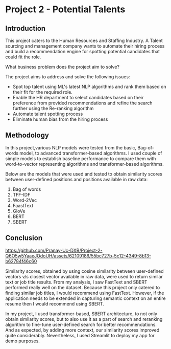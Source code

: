 # Project 2 - Potential Talents

## Introduction
This project caters to the Human Resources and Staffing Industry. A Talent sourcing and management company wants to automate their hiring process and build a recommendation engine for spotting potential candidates that could fit the role.

What business problem does the project aim to solve?

 The project aims to address and solve the following issues:
- Spot top talent using ML's latest NLP algorithms and rank them based on their fit for the required role.
- Enable the HR department to select candidates based on their preference from provided recommendations and refine the search further using the Re-ranking algorithm
- Automate talent spotting process
- Eliminate human bias from the hiring process

## Methodology
In this project,various NLP models were tested from the basic, Bag-of-words model, to advanced transformer-based algorithms. I used couple of simple models to establish baseline performance to compare them with word-to-vector representing algorithms and transformer-based algorithms. 

Below are the models that were used and tested to obtain similarity scores between user-defined positions and positions available in raw data:

1) Bag of words
2) TFF-IDF
3) Word-2Vec
4) FaastText
5) GloVe
6) BERT
7) SBERT

## Conclusion  
https://github.com/Pranay-Uc-DXB/Project-2-Q6O5w5YaaeJOdoUH/assets/62109186/55bc727b-5c12-4349-8b13-b62784f46c60


Similarity scores, obtained by using cosine similarity between user-defined vectors v/s closest vector available in raw data, were used to return similar text or job title results. From my analysis, I saw FastText and SBERT performed really well on the dataset. Because this project only catered to finding similar job titles, I would recommend using FastText. However, if the application needs to be extended in capturing semantic context on an entire resume then I would recommend using SBERT.

In my project, I used transformer-based, SBERT architecture, to not only obtain similarity scores, but to also use it as a part of search and reranking algorithm to fine-tune user-defined search for better recommendations. And as expected, by adding more context, our similarity scores improved quite considerably. Nevertheless, I used Streamlit to deploy my app for demo purposes. 


